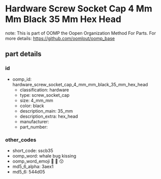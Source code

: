 # Hardware Screw Socket Cap 4 Mm Mm Black 35 Mm Hex Head  

note: This is part of OOMP the Oopen Organization Method For Parts. For more details: https://github.com/oomlout/oomp_base

##  part details





### id
* oomp_id: hardware_screw_socket_cap_4_mm_mm_black_35_mm_hex_head
  * classification: hardware
  * type: screw_socket_cap
  * size: 4_mm_mm
  * color: black
  * description_main: 35_mm
  * description_extra: hex_head
  * manufacturer: 
  * part_number: 

### other_codes
* short_code: sscb35
* oomp_word: whale bug kissing
* oomp_word_emoji :whale: :bug: :kissing:
* md5_6_alpha: 3aex1
* md5_6: 544d05